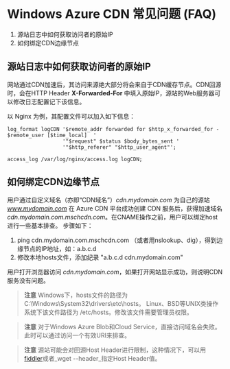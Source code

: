 # Windows Azure CDN 常见问题 (FAQ)

1. 源站日志中如何获取访问者的原始IP
2. 如何绑定CDN边缘节点

## 源站日志中如何获取访问者的原始IP

网站通过CDN加速后，其访问来源绝大部分将会来自于CDN缓存节点。CDN回源时，会在HTTP Header **X-Forwarded-For** 中填入原始IP，源站的Web服务器可以修改日志配置记下该信息。

以 Nginx 为例，其配置文件可以加入如下信息：

    log_format logCDN '$remote_addr forwarded for $http_x_forwarded_for - $remote_user [$time_local]  '
                      '"$request" $status $body_bytes_sent '
                      '"$http_referer" "$http_user_agent"';

    access_log /var/log/nginx/access.log logCDN;

## 如何绑定CDN边缘节点

用户通过自定义域名（亦即“CDN域名”）_cdn.mydomain.com_ 为自己的源站 _www.mydomain.com_ 在 Azure CDN 平台成功创建 CDN 服务后，获得加速域名 _cdn.mydomain.com.mschcdn.com_。在CNAME操作之前，用户可以绑定host进行一些基本排查。 步骤如下：

1. ping cdn.mydomain.com.mschcdn.com （或者用nslookup、dig），得到边缘节点的IP地址，如：a.b.c.d
2. 修改本地hosts文件，添加纪录 "a.b.c.d cdn.mydomain.com"

用户打开浏览器访问 _cdn.mydomain.com_，如果打开网站显示成功，则说明CDN服务没有问题。


>**注意**
>Windows下，hosts文件的路径为 C:\Windows\System32\drivers\etc\hosts。
>Linux、BSD等UNIX类操作系统下该文件路径为 /etc/hosts。修改该文件需要管理员权限。

>**注意**
>对于Windows Azure Blob和Cloud Service，直接访问域名会失败。此时可以通过访问一个有效URI来排查。

>**注意**
>源站可能会对回源Host Header进行限制，这种情况下，可以用[fiddler](http://www.telerik.com/fiddler)或者_wget --header_指定Host Header值。